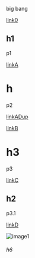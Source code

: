 big bang

[link0](http://example.com "Example Domain") 

## h1

p1

[linkA](http://a.com "title a") 

# h

p2

[linkADup](http://a.com "title a")

[linkB](http://b.com)

# h3

p3

[linkC](https://c.com)

[2]: https://c.com

## h2

p3.1

[linkD](https://d.com)

![image1](https://foo.com/image)

###### h6
